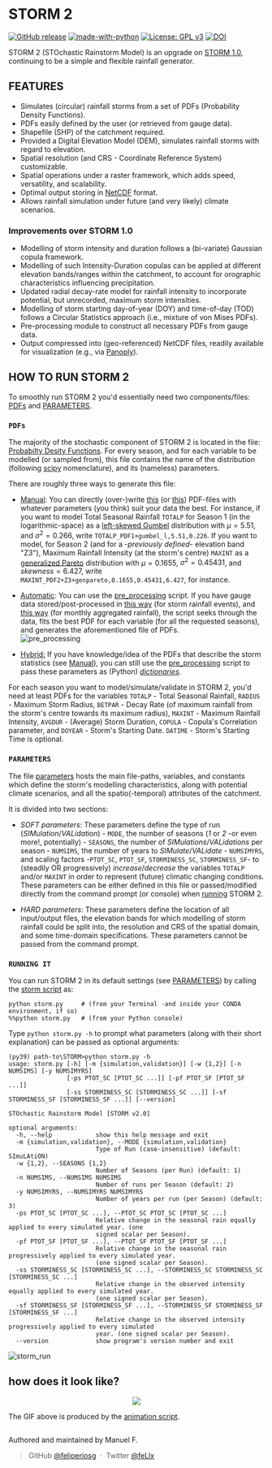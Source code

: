 # STORM 2

[![GitHub release](https://img.shields.io/github/release/feliperiosg/STORM2.svg)](https://github.com/feliperiosg/STORM2/releases)
[![made-with-python](https://img.shields.io/badge/Made%20with-Python-1f425f.svg)](https://www.python.org/)
[![License: GPL v3](https://img.shields.io/badge/License-GPLv3-blue.svg)](https://www.gnu.org/licenses/gpl-3.0)
[![DOI](https://zenodo.org/badge/DOI/10.5281/zenodo.8071820.svg)](https://doi.org/10.5281/zenodo.8071820)

STORM 2 (STOchastic Rainstorm Model) is an upgrade on [STORM 1.0](https://github.com/blissville71/STORM), continuing to be a simple and flexible rainfall generator.

## FEATURES

- Simulates (circular) rainfall storms from a set of PDFs (Probability Density Functions).
- PDFs easily defined by the user (or retrieved from gauge data).
- Shapefile (SHP) of the catchment required.
- Provided a Digital Elevation Model (DEM), simulates rainfall storms with regard to elevation.
- Spatial resolution (and CRS - Coordinate Reference System) customizable.
- Spatial operations under a raster framework, which adds speed, versatility, and scalability.
- Optimal output storing in [NetCDF](https://www.unidata.ucar.edu/software/netcdf/) format.
- Allows rainfall simulation under future (and very likely) climate scenarios.

### Improvements over STORM 1.0

- Modelling of storm intensity and duration follows a (bi-variate) Gaussian copula framework.
- Modelling of such Intensity-Duration copulas can be applied at different elevation bands/ranges within the catchment, to account for orographic characteristics influencing precipitation.
- Updated radial decay-rate model for rainfall intensity to incorporate potential, but unrecorded, maximum storm intensities.
- Modelling of storm starting day-of-year (DOY) and time-of-day (TOD) follows a Circular Statistics approach (i.e., mixture of von Mises PDFs).
- Pre-processing module to construct all necessary PDFs from gauge data.
- Output compressed into (geo-referenced) NetCDF files, readily available for visualization (e.g., via [Panoply](https://www.giss.nasa.gov/tools/panoply/)).


## HOW TO RUN STORM 2

To smoothly run STORM 2 you'd essentially need two components/files: [PDFs](#pdf) and [PARAMETERS](#par).

### <a name="pdf"></a>```PDFs```

The majority of the stochastic component of STORM 2 is located in the file: [Probabilty Desity Functions](./model_input/ProbabilityDensityFunctions_ONE--ANALOG.csv).
For every season, and for each variable to be modelled (or sampled from), this file contains the name of the distribution (following [scipy](https://docs.scipy.org/doc/scipy/reference/stats.html) nomenclature), and its (nameless) parameters.

There are roughly three ways to generate this file:

- <ins><a name="man"></a>Manual</ins>: You can directly (over-)write [this](./model_input/ProbabilityDensityFunctions_ONE--ANALOG.csv) (or [this](./model_input/ProbabilityDensityFunctions_TWO--ANALOG-py.csv)) PDF-files with whatever parameters (you think) suit your data the best.
For instance, if you want to model Total Seasonal Rainfall ```TOTALP``` for Season 1 (in the logarithmic-space) as a [left-skewed Gumbel](https://docs.scipy.org/doc/scipy/reference/generated/scipy.stats.gumbel_l.html#scipy.stats.gumbel_l) distribution with $\mu = 5.51$, and $\sigma^2 = 0.266$, write ```TOTALP_PDF1+gumbel_l,5.51,0.226```. If you want to model, for Season 2 (and for a -*previously defined*- elevation band "Z3"), Maximum Rainfall Intensity (at the storm's centre) ```MAXINT``` as a [generalized Pareto](https://docs.scipy.org/doc/scipy/reference/generated/scipy.stats.genpareto.html#scipy.stats.genpareto) distribution with $\mu = 0.1655$, $\sigma^2 = 0.45431$, and $skewness = 6.427$, write ```MAXINT_PDF2+Z3+genpareto,0.1655,0.45431,6.427```, for instance.

- <ins>Automatic</ins>: You can use the [pre_processing](./pre_processing.py) script. If you have gauge data stored/post-processed in [this way](./model_input/data_WG/gage_data--1953Aug18-1999Dec29_eventh--ANALOG.csv) (for storm rainfall events), and [this way](./model_input/data_WG/gage_data--1953Aug-1999Dec_aggregateh--ANALOG.csv) (for monthly aggregated rainfall), the script seeks through the data, fits the best PDF for each variable (for all the requested seasons), and generates the aforementioned file of PDFs.</br>
![pre_processing](./xtras/pre_processsing.gif)

- <ins>Hybrid:</ins> If you have knowledge/idea of the PDFs that describe the storm statistics (see [<ins>Manual</ins>](#man)), you can still use the [pre_processing](./pre_processing.py) script to pass these parameters as (Python) [*dictionaries*](https://docs.python.org/3/tutorial/datastructures.html#dictionaries).

For each season you want to model/simulate/validate in STORM 2, you'd need at least PDFs for the variables ```TOTALP``` - Total Seasonal Rainfall, ```RADIUS``` - Maximum Storm Radius, ```BETPAR``` - Decay Rate (of maximum rainfall from the storm's centre towards its maximum radius), ```MAXINT``` - Maximum Rainfall Intensity, ```AVGDUR``` - (Average) Storm Duration, ```COPULA``` - Copula's Correlation parameter, and ```DOYEAR``` - Storm's Starting Date. ```DATIME``` - Storm's Starting Time is optional.

### <a name="par"></a>```PARAMETERS```

The file [parameters](./parameters.py) hosts the main file-paths, variables, and constants which define the storm's modelling characteristics, along with potential climate scenarios, and all the spatio(-temporal) attributes of the catchment.

It is divided into two sections:

- *SOFT parameters*: These parameters define the type of run (*SIMulation*/*VALidation*) - ```MODE```, the number of seasons (*1* or *2* -or even more!, potentially) - ```SEASONS```, the number of *SIMulations*/*VALidations* per season - ```NUMSIMS```, the number of years to *SIMulate*/*VALidate* - ```NUMSIMYRS```, and scaling factors -```PTOT_SC```, ```PTOT_SF```, ```STORMINESS_SC```, ```STORMINESS_SF```- to (steadily OR progressively) *increase*/*decrease* the variables ```TOTALP``` and/or ```MAXINT``` in order to represent (future) climatic changing conditions.
These parameters can be either defined in this file or passed/modified directly from the command prompt (or console) when [<ins>running</ins>](#run) STORM 2.

- *HARD parameters*: These parameters define the location of all input/output files, the elevation bands for which modelling of storm rainfall could be split into, the resolution and CRS of the spatial domain, and some time-domain specifications.
These parameters cannot be passed from the command prompt.


### <a name="run"></a>```RUNNING IT```

You can run STORM 2 in its default settings (see [<ins>PARAMETERS</ins>](#par)) by calling the [storm script](./storm.py) as:
```
python storm.py     # (from your Terminal -and inside your CONDA environment, if so)
%%python storm.py   # (from your Python console)
```
Type ```python storm.py -h``` to prompt what parameters (along with their short explanation) can be passed as optional arguments:

```
(py39) path-to\STORM>python storm.py -h
usage: storm.py [-h] [-m {simulation,validation}] [-w {1,2}] [-n NUMSIMS] [-y NUMSIMYRS]
                [-ps PTOT_SC [PTOT_SC ...]] [-pf PTOT_SF [PTOT_SF ...]]
                [-ss STORMINESS_SC [STORMINESS_SC ...]] [-sf STORMINESS_SF [STORMINESS_SF ...]] [--version]

STOchastic Rainstorm Model [STORM v2.0]

optional arguments:
  -h, --help            show this help message and exit
  -m {simulation,validation}, --MODE {simulation,validation}
                        Type of Run (case-insensitive) (default: SImuLAtiON)
  -w {1,2}, --SEASONS {1,2}
                        Number of Seasons (per Run) (default: 1)
  -n NUMSIMS, --NUMSIMS NUMSIMS
                        Number of runs per Season (default: 2)
  -y NUMSIMYRS, --NUMSIMYRS NUMSIMYRS
                        Number of years per run (per Season) (default: 3)
  -ps PTOT_SC [PTOT_SC ...], --PTOT_SC PTOT_SC [PTOT_SC ...]
                        Relative change in the seasonal rain equally applied to every simulated year. (one
                        signed scalar per Season).
  -pf PTOT_SF [PTOT_SF ...], --PTOT_SF PTOT_SF [PTOT_SF ...]
                        Relative change in the seasonal rain progressively applied to every simulated year.
                        (one signed scalar per Season).
  -ss STORMINESS_SC [STORMINESS_SC ...], --STORMINESS_SC STORMINESS_SC [STORMINESS_SC ...]
                        Relative change in the observed intensity equally applied to every simulated year.
                        (one signed scalar per Season).
  -sf STORMINESS_SF [STORMINESS_SF ...], --STORMINESS_SF STORMINESS_SF [STORMINESS_SF ...]
                        Relative change in the observed intensity progressively applied to every simulated
                        year. (one signed scalar per Season).
  --version             show program's version number and exit
```

![storm_run](./xtras/storm.gif)

## how does it look like?
<p align="center">
    <img src=./xtras/SIM_230313T1747_S1_ptotC_stormsC--simulation_02--2000.gif />
</p>

The GIF above is produced by the [animation script](./xtras/animation.py).

##

Authored and maintained by Manuel F.
> GitHub [@feliperiosg](https://github.com/feliperiosg) &nbsp;&middot;&nbsp;
> Twitter [@feLlx](https://mobile.twitter.com/fel_lx)